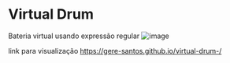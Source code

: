 # Virtual Drum
Bateria virtual usando expressão regular
![image](https://user-images.githubusercontent.com/97447723/168711736-95a9c3cc-3903-449b-8143-a9e52c279e1c.png)

 link para visualização https://gere-santos.github.io/virtual-drum-/ 


